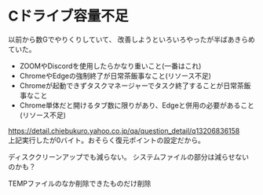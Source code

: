 # Cドライブ容量不足  
以前から数Gでやりくりしていて、
改善しようといろいろやったが半ばあきらめていた。  
* ZOOMやDiscordを使用したらかなり重いこと(一番はこれ)  
* ChromeやEdgeの強制終了が日常茶飯事なこと(リソース不足)  
* Chromeが起動できずタスクマネージャーでタスク終了することが日常茶飯事なこと  
* Chrome単体だと開けるタブ数に限りがあり、Edgeと併用の必要があること(リソース不足)  

https://detail.chiebukuro.yahoo.co.jp/qa/question_detail/q13206836158  
上記実行したが0バイト。おそらく復元ポイントの設定だから。

ディスククリーンアップでも減らない。
システムファイルの部分は減らせないのかも？


TEMPファイルのなか削除できたものだけ削除